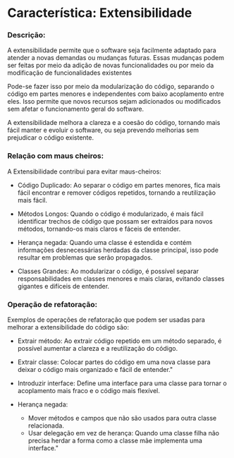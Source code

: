 # Característica: Extensibilidade

### Descrição: 

A extensibilidade permite que o software seja facilmente adaptado para atender a novas demandas ou mudanças futuras. Essas mudanças podem ser feitas por meio da adição de novas funcionalidades ou por meio da modificação de funcionalidades existentes

Pode-se fazer isso por meio da modularização do código, separando o código em partes menores e independentes com baixo acoplamento entre eles. Isso permite que novos recursos sejam adicionados ou modificados sem afetar o funcionamento geral do software. 

A extensibilidade melhora a clareza e a coesão do código, tornando mais fácil manter e evoluir o software, ou seja prevendo melhorias sem prejudicar o código existente.

### Relação com maus cheiros: 

A Extensibilidade contribui para evitar maus-cheiros:

* Código Duplicado: Ao separar o código em partes menores, fica mais fácil encontrar e remover códigos repetidos, tornando a reutilização mais fácil.

* Métodos Longos: Quando o código é modularizado, é mais fácil identificar trechos de código que possam ser extraídos para novos métodos, tornando-os mais claros e fáceis de entender.

* Herança negada: Quando uma classe é estendida e contém informações desnecessárias herdadas da classe principal, isso pode resultar em problemas que serão propagados.

* Classes Grandes: Ao modularizar o código, é possível separar responsabilidades em classes menores e mais claras, evitando classes gigantes e difíceis de entender.

### Operação de refatoração:

Exemplos de operações de refatoração que podem ser usadas para melhorar a extensibilidade do código são:

* Extrair método: Ao extrair código repetido em um método separado, é possível aumentar a clareza e a reutilização do código.

* Extrair classe: Colocar partes do código em uma nova classe para deixar o código mais organizado e fácil de entender."

* Introduzir interface: Define uma interface para uma classe para tornar o acoplamento mais fraco e o código mais flexível.

* Herança negada: 
    *  Mover métodos e campos que não são usados para outra classe relacionada.
    *  Usar delegação em vez de herança: Quando uma classe filha não precisa herdar a forma como a classe mãe implementa uma interface."

